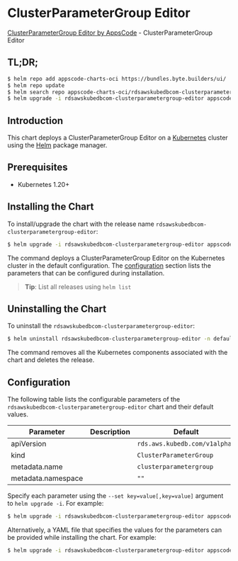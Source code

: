 # ClusterParameterGroup Editor

[ClusterParameterGroup Editor by AppsCode](https://appscode.com) - ClusterParameterGroup Editor

## TL;DR;

```bash
$ helm repo add appscode-charts-oci https://bundles.byte.builders/ui/
$ helm repo update
$ helm search repo appscode-charts-oci/rdsawskubedbcom-clusterparametergroup-editor --version=v0.5.0
$ helm upgrade -i rdsawskubedbcom-clusterparametergroup-editor appscode-charts-oci/rdsawskubedbcom-clusterparametergroup-editor -n default --create-namespace --version=v0.5.0
```

## Introduction

This chart deploys a ClusterParameterGroup Editor on a [Kubernetes](http://kubernetes.io) cluster using the [Helm](https://helm.sh) package manager.

## Prerequisites

- Kubernetes 1.20+

## Installing the Chart

To install/upgrade the chart with the release name `rdsawskubedbcom-clusterparametergroup-editor`:

```bash
$ helm upgrade -i rdsawskubedbcom-clusterparametergroup-editor appscode-charts-oci/rdsawskubedbcom-clusterparametergroup-editor -n default --create-namespace --version=v0.5.0
```

The command deploys a ClusterParameterGroup Editor on the Kubernetes cluster in the default configuration. The [configuration](#configuration) section lists the parameters that can be configured during installation.

> **Tip**: List all releases using `helm list`

## Uninstalling the Chart

To uninstall the `rdsawskubedbcom-clusterparametergroup-editor`:

```bash
$ helm uninstall rdsawskubedbcom-clusterparametergroup-editor -n default
```

The command removes all the Kubernetes components associated with the chart and deletes the release.

## Configuration

The following table lists the configurable parameters of the `rdsawskubedbcom-clusterparametergroup-editor` chart and their default values.

|     Parameter      | Description |                 Default                  |
|--------------------|-------------|------------------------------------------|
| apiVersion         |             | <code>rds.aws.kubedb.com/v1alpha1</code> |
| kind               |             | <code>ClusterParameterGroup</code>       |
| metadata.name      |             | <code>clusterparametergroup</code>       |
| metadata.namespace |             | <code>""</code>                          |


Specify each parameter using the `--set key=value[,key=value]` argument to `helm upgrade -i`. For example:

```bash
$ helm upgrade -i rdsawskubedbcom-clusterparametergroup-editor appscode-charts-oci/rdsawskubedbcom-clusterparametergroup-editor -n default --create-namespace --version=v0.5.0 --set apiVersion=rds.aws.kubedb.com/v1alpha1
```

Alternatively, a YAML file that specifies the values for the parameters can be provided while
installing the chart. For example:

```bash
$ helm upgrade -i rdsawskubedbcom-clusterparametergroup-editor appscode-charts-oci/rdsawskubedbcom-clusterparametergroup-editor -n default --create-namespace --version=v0.5.0 --values values.yaml
```
